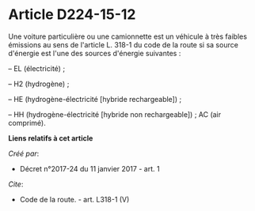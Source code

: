 # Article D224-15-12

Une voiture particulière ou une camionnette est un véhicule à très faibles émissions au sens de l'article L. 318-1 du code de
la route si sa source d'énergie est l'une des sources d'énergie suivantes :

– EL (électricité) ;

– H2 (hydrogène) ;

– HE (hydrogène-électricité [hybride rechargeable]) ;

– HH (hydrogène-électricité [hybride non rechargeable]) ; AC (air comprimé).

**Liens relatifs à cet article**

_Créé par_:

  - Décret n°2017-24 du 11 janvier 2017 - art. 1

_Cite_:

  - Code de la route. - art. L318-1 (V)
